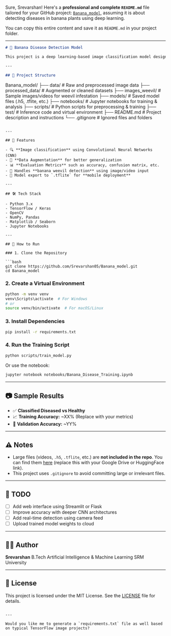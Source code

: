 Sure, Srevarshan! Here's a **professional and complete `README.md`** file tailored for your GitHub project: [`Banana_model`](https://github.com/Srevarshan05/Banana_model.git), assuming it is about detecting diseases in banana plants using deep learning.

You can copy this entire content and save it as `README.md` in your project folder.

---

```markdown
# 🍌 Banana Disease Detection Model

This project is a deep learning-based image classification model designed to detect diseases in banana crops. Using a custom CNN trained on augmented leaf images, the model can classify banana plants into various disease categories with high accuracy. It aims to assist farmers and agricultural experts in early identification and treatment of crop diseases.

---

## 📂 Project Structure

```

Banana\_model/
├── data/                   # Raw and preprocessed image data
├── processed\_data/         # Augmented or cleaned datasets
├── images\_weevil/          # Sample images/videos for weevil infestation
├── models/                 # Saved model files (.h5, .tflite, etc.)
├── notebooks/              # Jupyter notebooks for training & analysis
├── scripts/                # Python scripts for preprocessing & training
├── test/                   # Inference code and virtual environment
├── README.md               # Project description and instructions
└── .gitignore              # Ignored files and folders

````

---

## 🧠 Features

- 🔍 **Image classification** using Convolutional Neural Networks (CNN)
- 🧪 **Data Augmentation** for better generalization
- 📊 **Evaluation Metrics** such as accuracy, confusion matrix, etc.
- 🐛 Handles **banana weevil detection** using image/video input
- 📱 Model export to `.tflite` for **mobile deployment**

---

## 🛠️ Tech Stack

- Python 3.x
- TensorFlow / Keras
- OpenCV
- NumPy, Pandas
- Matplotlib / Seaborn
- Jupyter Notebooks

---

## 🚀 How to Run

### 1. Clone the Repository

```bash
git clone https://github.com/Srevarshan05/Banana_model.git
cd Banana_model
````

### 2. Create a Virtual Environment

```bash
python -m venv venv
venv\Scripts\activate  # For Windows
# or
source venv/bin/activate  # For macOS/Linux
```

### 3. Install Dependencies

```bash
pip install -r requirements.txt
```

### 4. Run the Training Script

```bash
python scripts/train_model.py
```

Or use the notebook:

```bash
jupyter notebook notebooks/Banana_Disease_Training.ipynb
```

---

## 📷 Sample Results

* ✅ **Classified Diseased vs Healthy**
* 📈 **Training Accuracy:** \~XX% (Replace with your metrics)
* 🧪 **Validation Accuracy:** \~YY%

---

## ⚠️ Notes

* Large files (videos, `.h5`, `.tflite`, etc.) are **not included in the repo**.
  You can find them [here](#) (replace this with your Google Drive or HuggingFace link).
* This project uses `.gitignore` to avoid committing large or irrelevant files.

---

## 📌 TODO

* [ ] Add web interface using Streamlit or Flask
* [ ] Improve accuracy with deeper CNN architectures
* [ ] Add real-time detection using camera feed
* [ ] Upload trained model weights to cloud

---

## 🙋‍♂️ Author

**Srevarshan**
B.Tech Artificial Intelligence & Machine Learning
SRM University

---

## 📄 License

This project is licensed under the MIT License. See the [LICENSE](LICENSE) file for details.

```

---

Would you like me to generate a `requirements.txt` file as well based on typical TensorFlow image projects?
```
